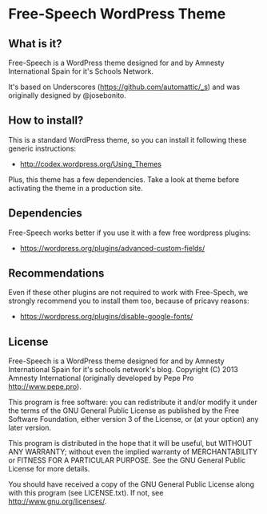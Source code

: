 Free-Speech WordPress Theme
===========================

What is it?
-----------

Free-Speech is a WordPress theme designed for and by Amnesty International Spain for it's Schools Network.

It's based on Underscores (https://github.com/automattic/_s) and was originally designed by @josebonito.

How to install?
---------------

This is a standard WordPress theme, so you can install it following these generic instructions:

* http://codex.wordpress.org/Using_Themes

Plus, this theme has a few dependencies. Take a look at theme before activating the theme in a production site.

Dependencies
------------

Free-Speech works better if you use it with a few free wordpress plugins:

* https://wordpress.org/plugins/advanced-custom-fields/

Recommendations
---------------

Even if these other plugins are not required to work with Free-Spech, we strongly recommend you to install them
too, because of pricavy reasons:

* https://wordpress.org/plugins/disable-google-fonts/

License
-------

Free-Speech is a WordPress theme designed for and by Amnesty International Spain for it's schools network's blog.
Copyright (C) 2013 Amnesty International (originally developed by Pepe Pro http://www.pepe.pro).

This program is free software: you can redistribute it and/or modify it under the terms of the GNU General Public
License as published by the Free Software Foundation, either version 3 of the License, or (at your option) any
later version.

This program is distributed in the hope that it will be useful, but WITHOUT ANY WARRANTY; without even the
implied warranty of MERCHANTABILITY or FITNESS FOR A PARTICULAR PURPOSE. See the GNU General Public License
for more details.

You should have received a copy of the GNU General Public License along with this program (see LICENSE.txt).
If not, see http://www.gnu.org/licenses/.
